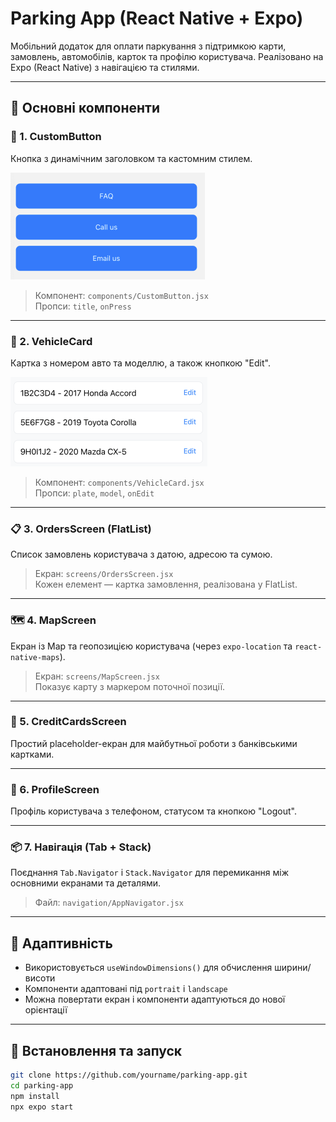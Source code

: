 # Parking App (React Native + Expo)

Мобільний додаток для оплати паркування з підтримкою карти, замовлень, автомобілів, карток та профілю користувача. Реалізовано на Expo (React Native) з навігацією та стилями.

---

## 🧩 Основні компоненти

### 🔘 1. CustomButton

Кнопка з динамічним заголовком та кастомним стилем.

![CustomButton Screenshot](./images/screenshots/button.png)

> Компонент: `components/CustomButton.jsx`  
> Пропси: `title`, `onPress`

---

### 🚗 2. VehicleCard

Картка з номером авто та моделлю, а також кнопкою "Edit".

![VehicleCard Screenshot](./images/screenshots/vehicle.png)

> Компонент: `components/VehicleCard.jsx`  
> Пропси: `plate`, `model`, `onEdit`

---

### 📋 3. OrdersScreen (FlatList)

Список замовлень користувача з датою, адресою та сумою.

> Екран: `screens/OrdersScreen.jsx`  
> Кожен елемент — картка замовлення, реалізована у FlatList.

---

### 🗺️ 4. MapScreen

Екран із Map та геопозицією користувача (через `expo-location` та `react-native-maps`).

> Екран: `screens/MapScreen.jsx`  
> Показує карту з маркером поточної позиції.

---

### 🧾 5. CreditCardsScreen

Простий placeholder-екран для майбутньої роботи з банківськими картками.

---

### 👤 6. ProfileScreen

Профіль користувача з телефоном, статусом та кнопкою "Logout".

---

### 📦 7. Навігація (Tab + Stack)

Поєднання `Tab.Navigator` і `Stack.Navigator` для перемикання між основними екранами та деталями.

> Файл: `navigation/AppNavigator.jsx`

---

## 📱 Адаптивність

- Використовується `useWindowDimensions()` для обчислення ширини/висоти
- Компоненти адаптовані під `portrait` і `landscape`
- Можна повертати екран і компоненти адаптуються до нової орієнтації

---

## 🧪 Встановлення та запуск

```bash
git clone https://github.com/yourname/parking-app.git
cd parking-app
npm install
npx expo start
